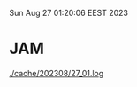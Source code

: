 Sun Aug 27 01:20:06 EEST 2023
# JAM
<a href='./cache/202308/27_01.log'>./cache/202308/27_01.log</a>
